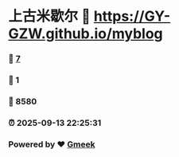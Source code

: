 # 上古米歇尔 :link: https://GY-GZW.github.io/myblog 
### :page_facing_up: [7](https://GY-GZW.github.io/myblog/tag.html) 
### :speech_balloon: 1 
### :hibiscus: 8580 
### :alarm_clock: 2025-09-13 22:25:31 
### Powered by :heart: [Gmeek](https://github.com/Meekdai/Gmeek)

